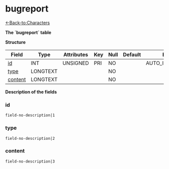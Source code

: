 # bugreport

[<-Back-to:Characters](database-characters.md)

**The \`bugreport\` table**

**Structure**

| Field          | Type     | Attributes | Key | Null | Default | Extra          | Comment    |
| -------------- | -------- | ---------- | --- | ---- | ------- | -------------- | ---------- |
| [id][1]        | INT      | UNSIGNED   | PRI | NO   |         | AUTO_INCREMENT | Identifier |
| [type][2]      | LONGTEXT |            |     | NO   |         |                |            |
| [content][3]   | LONGTEXT |            |     | NO   |         |                |            | 

[1]: #id
[2]: #type
[3]: #content

**Description of the fields**

### id

`field-no-description|1`

### type

`field-no-description|2`

### content

`field-no-description|3`

